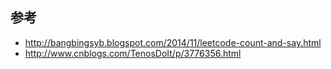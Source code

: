 ## 参考


- http://bangbingsyb.blogspot.com/2014/11/leetcode-count-and-say.html
- http://www.cnblogs.com/TenosDoIt/p/3776356.html
